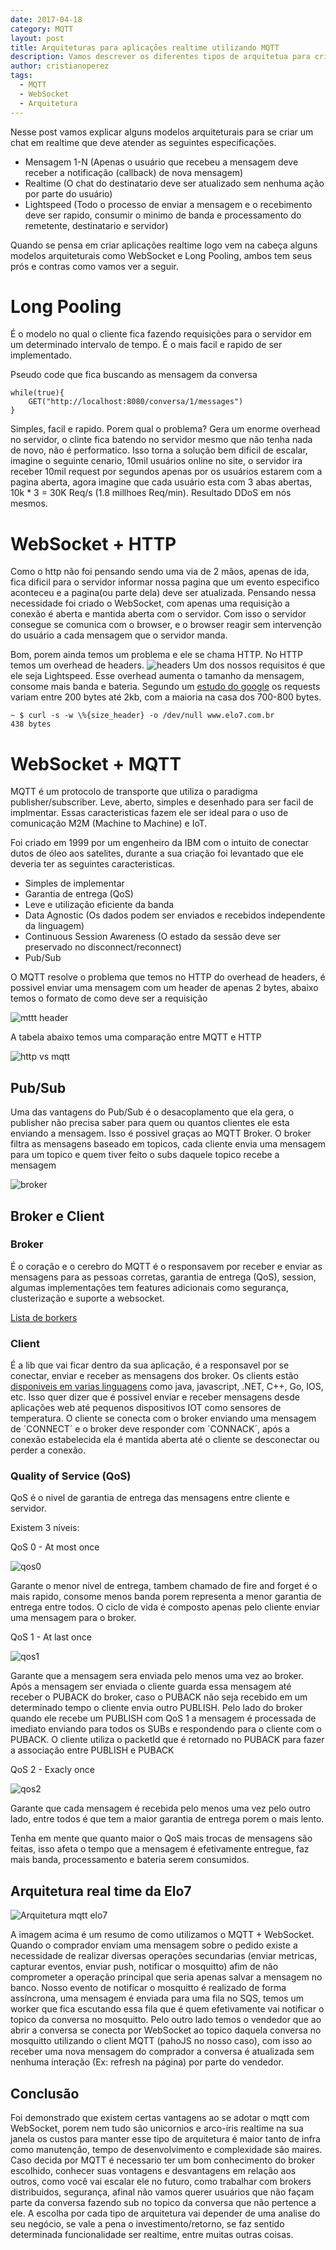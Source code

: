 ```yaml
---
date: 2017-04-18
category: MQTT
layout: post
title: Arquiteturas para aplicações realtime utilizando MQTT
description: Vamos descrever os diferentes tipos de arquitetua para criação de aplicações realtime e suas vantagens e desvantagem em relação ao MQTT
author: cristianoperez
tags:
  - MQTT
  - WebSocket
  - Arquitetura
---
```

Nesse post vamos explicar alguns modelos arquiteturais para se criar um chat em realtime que deve atender as seguintes especificações.
* Mensagem 1-N (Apenas o usuário que recebeu a mensagem deve receber a notificação (callback) de nova mensagem)
* Realtime (O chat do destinatario deve ser atualizado sem nenhuma ação por parte do usuário)
* Lightspeed (Todo o processo de enviar a mensagem e o recebimento deve ser rapido, consumir o minimo de banda e processamento do remetente, destinatario e servidor)

 Quando se pensa em criar aplicações realtime logo vem na cabeça alguns modelos arquiteturais como WebSocket e Long Pooling, ambos tem seus prós e contras como vamos ver a seguir.

# Long Pooling

É o modelo no qual o cliente fica fazendo requisições para o servidor em um determinado intervalo de tempo. É o mais facil e rapido de ser implementado.

Pseudo code que fica buscando as mensagem da conversa
```
while(true){
	GET("http://localhost:8080/conversa/1/messages")
}
```

Simples, facil e rapido. Porem qual o problema? Gera um enorme overhead no servidor, o clinte fica batendo no servidor mesmo que não tenha nada de novo, não é performatico.
Isso torna a solução bem dificil de escalar, imagine o seguinte cenario, 10mil usuários online no site, o servidor ira receber 10mil request por segundos apenas por os usuários estarem com a pagina aberta, agora imagine que cada usuário esta com 3 abas abertas, 10k * 3 = 30K Req/s (1.8 millhoes Req/min). Resultado DDoS em nós mesmos.

# WebSocket + HTTP

Como o http não foi pensando sendo uma via de 2 mãos, apenas de ida, fica dificil para o servidor informar nossa pagina que um evento especifico aconteceu e a pagina(ou parte dela) deve ser atualizada. Pensando nessa necessidade foi criado o WebSocket, com apenas uma requisição a conexão é aberta e mantida aberta com o servidor. Com isso o servidor consegue se comunica com o browser, e o browser reagir sem intervenção do usuário a cada mensagem que o servidor manda.

Bom, porem ainda temos um problema e ele se chama HTTP.
No HTTP temos um overhead de headers.
![headers](http://i.imgur.com/d3AOH7K.png)
Um dos nossos requisitos é que ele seja Lightspeed. Esse overhead aumenta o tamanho da mensagem, consome mais banda e bateria. Segundo um [estudo do google](http://dev.chromium.org/spdy/spdy-whitepaper) os requests variam entre 200 bytes até 2kb, com a maioria na casa dos 700-800 bytes.
```
~ $ curl -s -w \%{size_header} -o /dev/null www.elo7.com.br
438 bytes
```

# WebSocket + MQTT


MQTT é um protocolo de transporte que utiliza o paradigma publisher/subscriber. Leve, aberto, simples e desenhado para ser facil de implmentar. Essas caracteristicas fazem ele ser ideal para o uso de comunicação M2M (Machine to Machine) e IoT.

Foi criado em 1999 por um engenheiro da IBM com o intuito de conectar dutos de óleo aos satelites, durante a sua criação foi levantado que ele deveria ter as seguintes caracteristicas.
* Simples de implementar
* Garantia de entrega (QoS)
* Leve e utilização eficiente da banda
* Data Agnostic (Os dados podem ser enviados e recebidos independente da linguagem)
* Continuous Session Awareness (O estado da sessão deve ser preservado no disconnect/reconnect)
* Pub/Sub

O MQTT resolve o problema que temos no HTTP do overhead de headers, é possivel enviar uma mensagem com um header de apenas 2 bytes, abaixo temos o formato de como deve ser a requisição

![mttt header](http://www.rfwireless-world.com/images/MQTT-protocol-message-format.jpg)

A tabela abaixo temos uma comparação entre MQTT e HTTP

![http vs mqtt](http://i.imgur.com/wJo2kSN.png)

## Pub/Sub

Uma das vantagens do Pub/Sub é o desacoplamento que ela gera, o publisher não precisa saber para quem ou quantos clientes ele esta enviando a mensagem. Isso é possivel graças ao MQTT Broker. O broker filtra as mensagens baseado em topicos, cada cliente envia uma mensagem para um topico e quem tiver feito o subs daquele topico recebe a mensagem

![broker](http://www.hivemq.com/wp-content/uploads/Screen-Shot-2014-10-22-at-12.21.07.png)

## Broker e Client
### Broker
É o coração e o cerebro do MQTT é o responsavem por receber e enviar as mensagens para as pessoas corretas, garantia de entrega (QoS), session, algumas implementações tem features adicionais como segurança, clusterização e suporte a websocket.

[Lista de borkers](https://github.com/mqtt/mqtt.github.io/wiki/brokers)

### Client
É a lib que vai ficar dentro da sua aplicação, é a responsavel por se conectar, enviar e receber as mensagens dos broker. Os clients estão [disponiveis em varias linguagens](https://github.com/mqtt/mqtt.github.io/wiki/libraries) como java, javascript, .NET, C++, Go, IOS, etc. Isso quer dizer que é possivel enviar e receber mensagens desde aplicações web até pequenos dispositivos IOT como sensores de temperatura. O cliente se conecta com o broker enviando uma mensagem de ´CONNECT´ e o broker deve responder com ´CONNACK´, após a conexão estabelecida ela é mantida aberta até o cliente se desconectar ou perder a conexão.

### Quality of Service (QoS)
QoS é o nivel de garantia de entrega das mensagens entre cliente e servidor.

Existem 3 niveis:

QoS 0 - At most once

![qos0](../assets/images/mqtt-qos-0.png)

Garante o menor nivel de entrega, tambem chamado de fire and forget é o mais rapido, consome menos banda porem representa a menor garantia de entrega entre todos. O ciclo de vida é composto apenas pelo cliente enviar uma mensagem para o broker.


QoS 1 - At last once

![qos1](../assets/images/mqtt-qos-1.png)

Garante que a mensagem sera enviada pelo menos uma vez ao broker. Após a mensagem ser enviada o cliente guarda essa mensagem até receber o PUBACK do broker, caso o PUBACK não seja recebido em um determinado tempo o cliente envia outro PUBLISH. Pelo lado do broker quando ele recebe um PUBLISH com QoS 1 a mensagem é processada de imediato enviando para todos os SUBs e respondendo para o cliente com o PUBACK.
O cliente utiliza o packetId que é retornado no PUBACK para fazer a associação entre PUBLISH e PUBACK


QoS 2 - Exacly once

![qos2](../assets/images/mqtt-qos-0.png)

Garante que cada mensagem é recebida pelo menos uma vez pelo outro lado, entre todos é que tem a maior garantia de entrega porem o mais lento.


Tenha em mente que quanto maior o QoS mais trocas de mensagens são feitas, isso afeta o tempo que a mensagem é efetivamente entregue, faz mais banda, processamento e bateria serem consumidos.


## Arquitetura real time da Elo7

![Arquitetura mqtt elo7](../assets/images/mqtt-elo7.png)

A imagem acima é um resumo de como utilizamos o MQTT + WebSocket.
Quando o comprador enviam uma mensagem sobre o pedido existe a necessidade de realizar diversas operações secundarias (enviar metricas, capturar eventos, enviar push, notificar o mosquitto) afim de não comprometer a operação principal que seria apenas salvar a mensagem no banco. Nosso evento de notificar o mosquitto é realizado de forma assíncrona, uma mensagem é enviada para uma fila no SQS, temos um worker que fica escutando essa fila que é quem efetivamente vai notificar o topico da conversa no mosquitto. Pelo outro lado temos o vendedor que ao abrir a conversa se conecta por WebSocket ao topico daquela conversa no mosquitto utilizando o client MQTT (pahoJS no nosso caso), com isso ao receber uma nova mensagem do comprador a conversa é atualizada sem nenhuma interação (Ex: refresh na página) por parte do vendedor.

## Conclusão

Foi demonstrado que existem certas vantagens ao se adotar o mqtt com WebSocket, porem nem tudo são unicornios e arco-íris realtime na sua janela os custos para manter esse tipo de arquitetura é maior tanto de infra como manutenção, tempo de desenvolvimento e complexidade são maires. Caso decida por MQTT é necessario ter um bom conhecimento do broker escolhido, conhecer suas vontagens e desvantagens em relação aos outros, como você vai escalar ele no futuro, como trabalhar com brokers distribuidos, segurança, afinal não vamos querer usuários que não façam parte da conversa  fazendo sub no topico da conversa que não pertence a ele.
A escolha por cada tipo de arquitetura vai depender de uma analise do seu negócio, se vale a pena o investimento/retorno, se faz sentido determinada funcionalidade ser realtime, entre muitas outras coisas.
